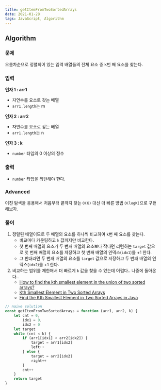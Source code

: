 ```yaml
---
title: getItemFromTwoSortedArrays
date: 2021-01-28
tags: JavaScript, Algorithm
---
```


## Algorithm

### 문제

오름차순으로 정렬되어 있는 입력 배열들의 전체 요소 중 k번 째 요소를 찾는다.

### 입력

**인자 1 : arr1**

- 자연수를 요소로 갖는 배열
- `arr1.length`는 m

**인자 2 : arr2**

- 자연수를 요소로 갖는 배열
- `arr1.length`는 n

**인자 3 : k**

- `number` 타입의 0 이상의 정수

### 출력

- `number` 타입을 리턴해야 한다.

### Advanced

이진 탐색을 응용해서 처음부터 끝까지 찾는 `O(K)` 대신 더 빠른 방법 `O(logK)`으로 구현해보자.

### 풀이

1. 정렬된 배열이므로 두 배열의 요소를 하나씩 비교하여 `k`번 째 요소를 찾는다.
   - 비교마다 카운팅하고 `k` 값까지만 비교한다.
   - 첫 번째 배열의 요소가 두 번째 배열의 요소보다 작다면 리턴하는 `target` 값으로 첫 번째 배열의 요소를 저장하고 첫 번째 배열의 인덱스(`idx1`)를 +1 한다.
   - 그 반대라면 두 번째 배열의 요소를 `target` 값으로 저장하고 두 번째 배열의 인덱스(`idx2`)를 +1 한다.
2. 비교하는 범위를 제한해서 더 빠르게 `k` 값을 찾을 수 있는데 어렵다.. 나중에 돌아온다..
   - [How to find the kth smallest element in the union of two sorted arrays?](https://stackoverflow.com/questions/4607945/how-to-find-the-kth-smallest-element-in-the-union-of-two-sorted-arrays)
   - [Kth Smallest Element in Two Sorted Arrays](https://yao.page/posts/kth-smallest-element-in-two-sorted-arrays-python/)
   - [Find the Kth Smallest Element in Two Sorted Arrays in Java](https://www.baeldung.com/java-kth-smallest-element-in-sorted-arrays)

```javascript
// naive solution
const getItemFromTwoSortedArrays = function (arr1, arr2, k) {
	let cnt = 0,
		idx1 = 0,
		idx2 = 0
	let target
	while (cnt < k) {
		if (arr1[idx1] < arr2[idx2]) {
			target = arr1[idx2]
			left++
		} else {
			target = arr2[idx2]
			right++
		}
		cnt++
	}
	return target
}
```
